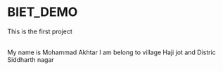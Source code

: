 # BIET_DEMO
This is the first project

<br>
My name is Mohammad Akhtar
I am belong to village Haji jot and Distric Siddharth nagar
